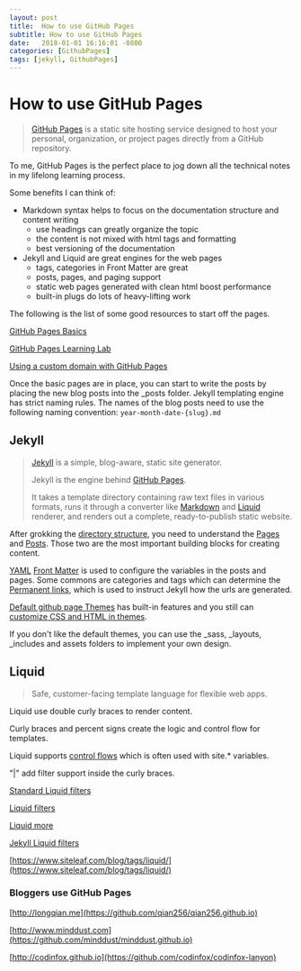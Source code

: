 ```yaml
---
layout: post
title:  How to use GitHub Pages
subtitle: How to use GitHub Pages
date:   2018-01-01 16:16:01 -0800
categories: [GithubPages]
tags: [jekyll, GithubPages]
---
```

# How to use GitHub Pages

>[GitHub Pages](https://pages.github.com/) is a static site hosting service designed to host your personal, organization, or project pages directly from a GitHub repository.

To me, GitHub Pages is the perfect place to jog down all the technical notes in my lifelong learning process.

Some benefits I can think of:

* Markdown syntax helps to focus on the documentation structure and content writing
  * use headings can greatly organize the topic
  * the content is not mixed with html tags and formatting
  * best versioning of the documentation
* Jekyll and Liquid are great engines for the web pages
  * tags, categories in Front Matter are great
  * posts, pages, and paging support
  * static web pages generated with clean html boost performance
  * built-in plugs do lots of heavy-lifting work

The following is the list of some good resources to start off the pages.

[GitHub Pages Basics](https://help.github.com/categories/github-pages-basics/)

[GitHub Pages Learning Lab](https://lab.github.com/githubtraining/github-pages)

[Using a custom domain with GitHub Pages](https://help.github.com/articles/using-a-custom-domain-with-github-pages/)

Once the basic pages are in place, you can start to write the posts by placing the new blog posts into the _posts folder. Jekyll templating engine has strict naming rules. The names of the blog posts need to use the following naming convention: `year-month-date-{slug}.md`

## Jekyll

>[Jekyll](https://jekyllrb.com) is a simple, blog-aware, static site generator.
>
>Jekyll is the engine behind [GitHub Pages](https://pages.github.com/).
>
>It takes a template directory containing raw text files in various formats, runs it through a converter like [Markdown](https://daringfireball.net/projects/markdown/syntax) and [Liquid](https://shopify.github.io/liquid/) renderer, and renders out a complete, ready-to-publish static website.

After grokking the [directory structure](https://jekyllrb.com/docs/structure/), you need to understand the [Pages](https://jekyllrb.com/docs/pages/) and [Posts](https://jekyllrb.com/docs/posts/). Those two are the most important building blocks for creating content.

[YAML](https://yaml.org/) [Front Matter](https://jekyllrb.com/docs/front-matter/) is used to configure the variables in the posts and pages. Some commons are categories and tags which can determine the [Permanent links](https://jekyllrb.com/docs/permalinks/), which  is used to instruct Jekyll how the urls are generated.

[Default github page Themes](https://pages.github.com/themes/) has built-in features and you still can [customize CSS and HTML in themes](https://help.github.com/articles/customizing-css-and-html-in-your-jekyll-theme/).

If you don't like the default themes, you can use the _sass, _layouts, _includes and assets folders to implement your own design.

## Liquid

> Safe, customer-facing template language for flexible web apps.

Liquid use double curly braces to render content.

Curly braces and percent signs create the logic and control flow for templates.

Liquid supports [control flows](http://shopify.github.io/liquid/tags/control-flow/) which is often used with site.* variables.

"\|" add filter support inside the curly braces.

[Standard Liquid filters](https://jekyllrb.com/docs/liquid/filters/#standard-liquid-filters)

[Liquid filters](https://shopify.github.io/liquid/filters)

[Liquid more](https://help.shopify.com/en/themes/liquid)

[Jekyll Liquid filters](https://jekyllrb.com/docs/liquid/filters/)

[https://www.siteleaf.com/blog/tags/liquid/](https://www.siteleaf.com/blog/tags/liquid/)

### Bloggers use GitHub Pages

[http://longqian.me](https://github.com/qian256/qian256.github.io)

[http://www.minddust.com](https://github.com/minddust/minddust.github.io)

[http://codinfox.github.io](https://github.com/codinfox/codinfox-lanyon)
